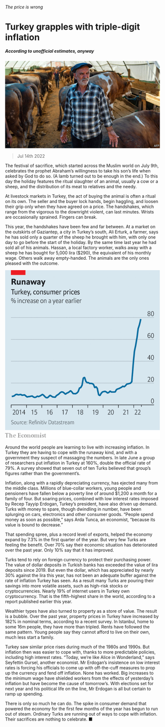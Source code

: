 ###### The price is wrong

# Turkey grapples with triple-digit inflation 

##### According to unofficial estimates, anyway 

![image](images/20220716_EUP505.jpg) 

> Jul 14th 2022 

The festival of sacrifice, which started across the Muslim world on July 9th, celebrates the prophet Abraham’s willingness to take his son’s life when asked by God to do so. (A lamb turned out to be enough in the end.) To this day the holiday features the ritual slaughter of an animal, usually a cow or a sheep, and the distribution of its meat to relatives and the needy.

At livestock markets in Turkey, the act of buying the animal is often a ritual on its own. The seller and the buyer lock hands, begin haggling, and loosen their grip only when they have agreed on a price. The handshakes, which range from the vigorous to the downright violent, can last minutes. Wrists are occasionally sprained. Fingers can break. 

This year, the handshakes have been few and far between. At a market on the outskirts of Gaziantep, a city in Turkey’s south, Ali Erturk, a farmer, says he has sold only a quarter of the sheep he brought with him, with only one day to go before the start of the holiday. By the same time last year he had sold all of his animals. Hassan, a local factory worker, walks away with a sheep he has bought for 5,000 lira ($290), the equivalent of his monthly wage. Others walk away empty-handed. The animals are the only ones pleased with the outcome. 

![image](images/20220716_EUC162.png) 


Around the world people are learning to live with increasing inflation. In Turkey they are having to cope with the runaway kind, and with a government they suspect of massaging the numbers. In late June a group of researchers put inflation in Turkey at 160%, double the official rate of 79%. A survey showed that seven out of ten Turks believed that group’s figures rather than the government’s. 

Inflation, along with a rapidly depreciating currency, has ejected many from the middle class. Millions of blue-collar workers, young people and pensioners have fallen below a poverty line of around $1,200 a month for a family of four. But soaring prices, combined with low interest rates imposed by Recep Tayyip Erdogan, Turkey’s president, have also driven up demand. Turks with money to spare, though dwindling in number, have been splurging on cars, electronics and other consumer goods. “People spend money as soon as possible,” says Arda Tunca, an economist, “because its value is bound to decrease.” 

That spending spree, plus a record level of exports, helped the economy expand by 7.3% in the first quarter of the year. But very few Turks are feeling the benefit. Over 70% say their economic situation has deteriorated over the past year. Only 10% say that it has improved. 

Turks tend to rely on foreign currency to protect their purchasing power. The value of dollar deposits in Turkish banks has exceeded the value of lira deposits since 2019. But even the dollar, which has appreciated by nearly 30% against the lira this year, has not been an adequate buffer against the rate of inflation Turkey has seen. As a result many Turks are pouring their savings into more volatile assets, such as high-risk stocks or cryptocurrencies. Nearly 19% of internet users in Turkey own cryptocurrency. That is the fifth-highest share in the world, according to a report published earlier this year. 

Wealthier types have also turned to property as a store of value. The result is a bubble. Over the past year, property prices in Turkey have increased by 182% in nominal terms, according to a recent survey. In Istanbul, home to some 16m people, they have more than tripled. Rents have followed the same pattern. Young people say they cannot afford to live on their own, much less start a family.

Turkey saw similar price rises during much of the 1980s and 1990s. But inflation then was easier to cope with, thanks to more predictable policies, including high interest rates. “Today, we’re like Alice in Wonderland,” says Seyfettin Gursel, another economist. Mr Erdogan’s insistence on low interest rates is forcing his officials to come up with off-the-cuff measures to prop up the currency and fend off inflation. None has worked. Big increases to the minimum wage have shielded workers from the effects of yesterday’s inflation but have become the cause of tomorrow’s. With elections set for next year and his political life on the line, Mr Erdogan is all but certain to ramp up spending. 

There is only so much he can do. The spike in consumer demand that powered the economy for the first few months of the year has begun to run out of steam. Ordinary Turks are running out of ways to cope with inflation. Their sacrifices are nothing to celebrate. ■

